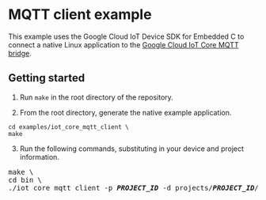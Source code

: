 # MQTT client example

This example uses the Google Cloud IoT Device SDK for Embedded C to connect a native Linux application to the [Google Cloud IoT Core MQTT bridge](https://cloud.google.com/iot/docs/how-tos/mqtt-bridge#iot-core-mqtt-auth-run-cpp).

## Getting started

1. Run `make` in the root directory of the repository.

2. From the root directory, generate the native example application.

```
cd examples/iot_core_mqtt_client \
make
```

3. Run the following commands, substituting in your device and project information.

<pre>
make \
cd bin \
./iot_core_mqtt_client -p <i><b>PROJECT_ID</b></i> -d projects/<i><b>PROJECT_ID</b></i>/locations/<i><b>REGION</b></i>/registries/<i><b>REGISTRY_ID</b></i>/devices/<i><b>DEVICE_ID</b></i> -t /devices/<i><b>DEVICE_ID</b></i>/state
</pre>
